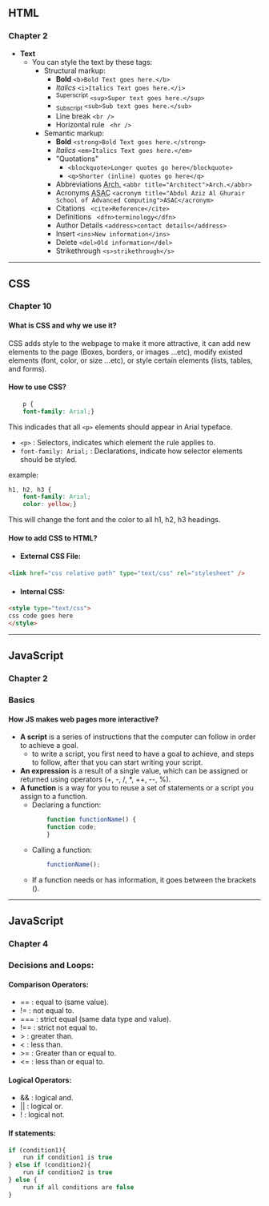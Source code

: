 ## HTML
### Chapter 2
* **Text**
    * You can style the text by these tags:
        * Structural markup:
            * __Bold__ `<b>Bold Text goes here.</b> `
            * _Italics_ `<i>Italics Text goes here.</i> `
            * <sup>Superscript</sup>
            `<sup>Super text goes here.</sup>`
            * <sub>Subscript</sub> 
            `<sub>Sub text goes here.</sub>`
            * Line break ` <br /> `
            * Horizontal rule ` <hr />`
        * Semantic markup:
            * __Bold__ `<strong>Bold Text goes here.</strong> `
            * _Italics_ `<em>Italics Text goes here.</em> `
            * "Quotations"
                * `<blockquote>Longer quotes go here</blockquote>`
                * ` <q>Shorter (inline) quotes go here</q> `
            * Abbreviations <abbr title="Architect">Arch.</abbr> ` <abbr title="Architect">Arch.</abbr> `
            * Acronyms <acronym title="Abdul Aziz Al Ghurair School of Advanced Computing">ASAC</acronym> ` <acronym title="Abdul Aziz Al Ghurair School of Advanced Computing">ASAC</acronym> `
            * Citations ` <cite>Reference</cite>`
            * Definitions ` <dfn>terminology</dfn>`
            * Author Details `<address>contact details</address>`
            * Insert `<ins>New information</ins>`
            * Delete `<del>Old information</del>`
            * Strikethrough `<s>strikethrough</s>`

---
## CSS
### Chapter 10
#### What is CSS and why we use it?
CSS adds style to the webpage to make it more attractive, it can add new elements to the page (Boxes, borders, or images ...etc), modify existed elements (font, color, or size ...etc), or style certain elements (lists, tables, and forms).

#### How to use CSS?
``` CSS
    p {
    font-family: Arial;} 
```
This indicades that all `<p>` elements should appear in Arial typeface.
* `<p>` : Selectors, indicates which element the rule applies to.
* `font-family: Arial;` : Declarations, indicate how selector elements should be styled.

example:
``` CSS
h1, h2, h3 {
    font-family: Arial;
    color: yellow;}
```
This will change the font and the color to all h1, h2, h3 headings.

#### How to add CSS to HTML?
* #### External CSS File:

``` HTML
<link href="css relative path" type="text/css" rel="stylesheet" />
```
* #### Internal CSS:

``` HTML
<style type="text/css">
css code goes here
</style>
```

----

## JavaScript
### Chapter 2
### Basics
#### How JS makes web pages more interactive?

* **A script** is a series of instructions that the computer can follow in order to achieve a goal.
    * to write a script, you first need to have a goal to achieve, and steps to follow, after that you can start writing your script.
* **An expression** is a result of a single value, which can be assigned or returned using operators (+, -, /, *, ++, --, %).
* **A function** is a way for you to reuse a set of statements or a script you assign to a function.
    * Declaring a function:
        ``` JavaScript
            function functionName() {
            function code;
            }
        ```
    * Calling a function:
        ``` JavaScript
            functionName();
        ```
    * If a function needs or has information, it goes between the brackets ().

----
## JavaScript
### Chapter 4
### Decisions and Loops:

#### Comparison Operators:
* == : equal to (same value).
* != : not equal to.
* === : strict equal (same data type and value).
* !== : strict not equal to.
* \> : greater than.
* < : less than.
* \>= : Greater than or equal to.
* <= : less than or equal to.

#### Logical Operators:
* && : logical and.
* \|\| : logical or.
* ! : logical not.

#### If statements:
``` JavaScript
if (condition1){
    run if condition1 is true
} else if (condition2){
    run if condition2 is true
} else {
    run if all conditions are false
}
```
